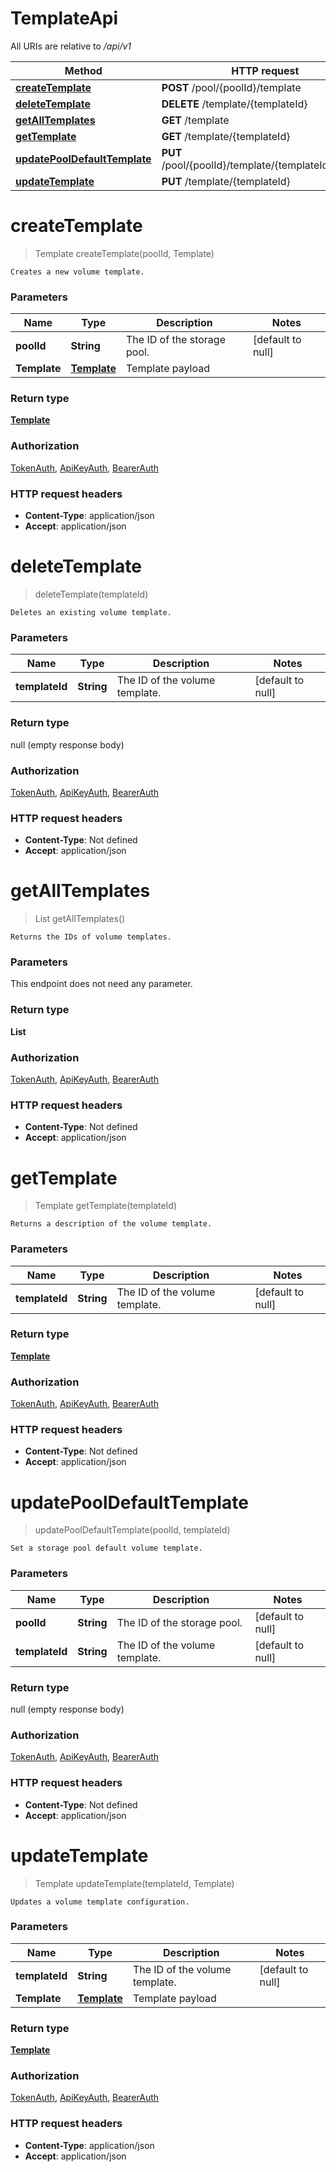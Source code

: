 # TemplateApi

All URIs are relative to */api/v1*

| Method | HTTP request | Description |
|------------- | ------------- | -------------|
| [**createTemplate**](TemplateApi.md#createTemplate) | **POST** /pool/{poolId}/template |  |
| [**deleteTemplate**](TemplateApi.md#deleteTemplate) | **DELETE** /template/{templateId} |  |
| [**getAllTemplates**](TemplateApi.md#getAllTemplates) | **GET** /template |  |
| [**getTemplate**](TemplateApi.md#getTemplate) | **GET** /template/{templateId} |  |
| [**updatePoolDefaultTemplate**](TemplateApi.md#updatePoolDefaultTemplate) | **PUT** /pool/{poolId}/template/{templateId}/default |  |
| [**updateTemplate**](TemplateApi.md#updateTemplate) | **PUT** /template/{templateId} |  |


<a name="createTemplate"></a>
# **createTemplate**
> Template createTemplate(poolId, Template)



    Creates a new volume template.

### Parameters

|Name | Type | Description  | Notes |
|------------- | ------------- | ------------- | -------------|
| **poolId** | **String**| The ID of the storage pool. | [default to null] |
| **Template** | [**Template**](../Models/Template.md)| Template payload | |

### Return type

[**Template**](../Models/Template.md)

### Authorization

[TokenAuth](../README.md#TokenAuth), [ApiKeyAuth](../README.md#ApiKeyAuth), [BearerAuth](../README.md#BearerAuth)

### HTTP request headers

- **Content-Type**: application/json
- **Accept**: application/json

<a name="deleteTemplate"></a>
# **deleteTemplate**
> deleteTemplate(templateId)



    Deletes an existing volume template.

### Parameters

|Name | Type | Description  | Notes |
|------------- | ------------- | ------------- | -------------|
| **templateId** | **String**| The ID of the volume template. | [default to null] |

### Return type

null (empty response body)

### Authorization

[TokenAuth](../README.md#TokenAuth), [ApiKeyAuth](../README.md#ApiKeyAuth), [BearerAuth](../README.md#BearerAuth)

### HTTP request headers

- **Content-Type**: Not defined
- **Accept**: application/json

<a name="getAllTemplates"></a>
# **getAllTemplates**
> List getAllTemplates()



    Returns the IDs of volume templates.

### Parameters
This endpoint does not need any parameter.

### Return type

**List**

### Authorization

[TokenAuth](../README.md#TokenAuth), [ApiKeyAuth](../README.md#ApiKeyAuth), [BearerAuth](../README.md#BearerAuth)

### HTTP request headers

- **Content-Type**: Not defined
- **Accept**: application/json

<a name="getTemplate"></a>
# **getTemplate**
> Template getTemplate(templateId)



    Returns a description of the volume template.

### Parameters

|Name | Type | Description  | Notes |
|------------- | ------------- | ------------- | -------------|
| **templateId** | **String**| The ID of the volume template. | [default to null] |

### Return type

[**Template**](../Models/Template.md)

### Authorization

[TokenAuth](../README.md#TokenAuth), [ApiKeyAuth](../README.md#ApiKeyAuth), [BearerAuth](../README.md#BearerAuth)

### HTTP request headers

- **Content-Type**: Not defined
- **Accept**: application/json

<a name="updatePoolDefaultTemplate"></a>
# **updatePoolDefaultTemplate**
> updatePoolDefaultTemplate(poolId, templateId)



    Set a storage pool default volume template.

### Parameters

|Name | Type | Description  | Notes |
|------------- | ------------- | ------------- | -------------|
| **poolId** | **String**| The ID of the storage pool. | [default to null] |
| **templateId** | **String**| The ID of the volume template. | [default to null] |

### Return type

null (empty response body)

### Authorization

[TokenAuth](../README.md#TokenAuth), [ApiKeyAuth](../README.md#ApiKeyAuth), [BearerAuth](../README.md#BearerAuth)

### HTTP request headers

- **Content-Type**: Not defined
- **Accept**: application/json

<a name="updateTemplate"></a>
# **updateTemplate**
> Template updateTemplate(templateId, Template)



    Updates a volume template configuration.

### Parameters

|Name | Type | Description  | Notes |
|------------- | ------------- | ------------- | -------------|
| **templateId** | **String**| The ID of the volume template. | [default to null] |
| **Template** | [**Template**](../Models/Template.md)| Template payload | |

### Return type

[**Template**](../Models/Template.md)

### Authorization

[TokenAuth](../README.md#TokenAuth), [ApiKeyAuth](../README.md#ApiKeyAuth), [BearerAuth](../README.md#BearerAuth)

### HTTP request headers

- **Content-Type**: application/json
- **Accept**: application/json

